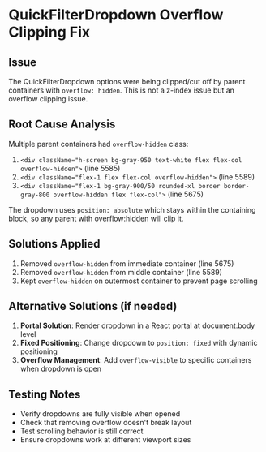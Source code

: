 # QuickFilterDropdown Overflow Clipping Fix

## Issue

The QuickFilterDropdown options were being clipped/cut off by parent containers with `overflow: hidden`. This is not a z-index issue but an overflow clipping issue.

## Root Cause Analysis

Multiple parent containers had `overflow-hidden` class:

1. `<div className="h-screen bg-gray-950 text-white flex flex-col overflow-hidden">` (line 5585)
2. `<div className="flex-1 flex flex-col overflow-hidden">` (line 5589)
3. `<div className="flex-1 bg-gray-900/50 rounded-xl border border-gray-800 overflow-hidden flex flex-col">` (line 5675)

The dropdown uses `position: absolute` which stays within the containing block, so any parent with overflow:hidden will clip it.

## Solutions Applied

1. Removed `overflow-hidden` from immediate container (line 5675)
2. Removed `overflow-hidden` from middle container (line 5589)
3. Kept `overflow-hidden` on outermost container to prevent page scrolling

## Alternative Solutions (if needed)

1. **Portal Solution**: Render dropdown in a React portal at document.body level
2. **Fixed Positioning**: Change dropdown to `position: fixed` with dynamic positioning
3. **Overflow Management**: Add `overflow-visible` to specific containers when dropdown is open

## Testing Notes

- Verify dropdowns are fully visible when opened
- Check that removing overflow doesn't break layout
- Test scrolling behavior is still correct
- Ensure dropdowns work at different viewport sizes

